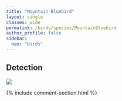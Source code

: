 ```yaml
---
title: "Mountain Bluebird"
layout: single
classes: wide
permalink: /birds/species/MountainBluebird
author_profile: false
sidebar:
  nav: "birds"
---
```


<h2>Detection</h2>

<a href="https://beallen.github.io/DevelopmentWebsite/assets/images/birds/MountainBluebird/det.jpg">
<img src="https://beallen.github.io/DevelopmentWebsite/assets/images/birds/MountainBluebird/det.jpg">
</a>

{% include comment-section.html %}

